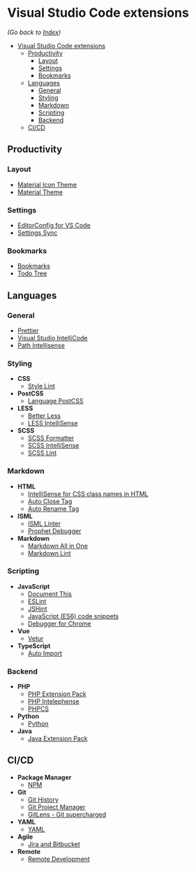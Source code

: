 # Visual Studio Code extensions

_(Go back to [Index](https://github.com/dreamworkers/developers-toolkit#a-developers-toolkit))_

- [Visual Studio Code extensions](#visual-studio-code-extensions)
  - [Productivity](#productivity)
    - [Layout](#layout)
    - [Settings](#settings)
    - [Bookmarks](#bookmarks)
  - [Languages](#languages)
    - [General](#general)
    - [Styling](#styling)
    - [Markdown](#markdown)
    - [Scripting](#scripting)
    - [Backend](#backend)
  - [CI/CD](#cicd)

## Productivity

### Layout

- [Material Icon Theme](https://marketplace.visualstudio.com/items?itemName=pkief.material-icon-theme)
- [Material Theme](https://marketplace.visualstudio.com/items?itemName=equinusocio.vsc-material-theme)

### Settings

- [EditorConfig for VS Code](https://marketplace.visualstudio.com/items?itemName=editorconfig.editorconfig)
- [Settings Sync](https://marketplace.visualstudio.com/items?itemName=shan.code-settings-sync)

### Bookmarks

- [Bookmarks](https://marketplace.visualstudio.com/items?itemName=alefragnani.bookmarks)
- [Todo Tree](https://marketplace.visualstudio.com/items?itemName=gruntfuggly.todo-tree)

## Languages

### General

- [Prettier](https://marketplace.visualstudio.com/items?itemName=esbenp.prettier-vscode)
- [Visual Studio IntelliCode](https://marketplace.visualstudio.com/items?itemName=visualstudioexptteam.vscodeintellicode)
- [Path Intellisense](https://marketplace.visualstudio.com/items?itemName=christian-kohler.path-intellisense)

### Styling

- **CSS**
  - [Style Lint](https://marketplace.visualstudio.com/items?itemName=shinnn.stylelint)
- **PostCSS**
  - [Language PostCSS](https://marketplace.visualstudio.com/items?itemName=cpylua.language-postcss)
- **LESS**
  - [Better Less](https://marketplace.visualstudio.com/items?itemName=radium-v.better-less)
  - [LESS IntelliSense](https://marketplace.visualstudio.com/items?itemName=mrmlnc.vscode-less)
- **SCSS**
  - [SCSS Formatter](https://marketplace.visualstudio.com/items?itemName=sibiraj-s.vscode-scss-formatter)
  - [SCSS IntelliSense](https://marketplace.visualstudio.com/items?itemName=mrmlnc.vscode-scss)
  - [SCSS Lint](https://marketplace.visualstudio.com/items?itemName=adamwalzer.scss-lint)

### Markdown

- **HTML**
  - [IntelliSense for CSS class names in HTML](https://marketplace.visualstudio.com/items?itemName=zignd.html-css-class-completion)
  - [Auto Close Tag](https://marketplace.visualstudio.com/items?itemName=formulahendry.auto-close-tag)
  - [Auto Rename Tag](https://marketplace.visualstudio.com/items?itemName=formulahendry.auto-rename-tag)
- **ISML**
  - [ISML Linter](https://marketplace.visualstudio.com/items?itemName=fabiowquixada.vscode-isml-linter)
  - [Prophet Debugger](https://marketplace.visualstudio.com/items?itemName=sqrtt.prophet)
- **Markdown**
  - [Markdown All in One](https://marketplace.visualstudio.com/items?itemName=yzhang.markdown-all-in-one)
  - [Markdown Lint](https://marketplace.visualstudio.com/items?itemName=davidanson.vscode-markdownlint)

### Scripting

- **JavaScript**
  - [Document This](https://marketplace.visualstudio.com/items?itemName=joelday.docthis)
  - [ESLint](https://marketplace.visualstudio.com/items?itemName=dbaeumer.vscode-eslint)
  - [JSHint](https://marketplace.visualstudio.com/items?itemName=dbaeumer.jshint)
  - [JavaScript (ES6) code snippets](https://marketplace.visualstudio.com/items?itemName=xabikos.javascriptsnippets)
  - [Debugger for Chrome](https://marketplace.visualstudio.com/items?itemName=msjsdiag.debugger-for-chrome)
- **Vue**
  - [Vetur](https://marketplace.visualstudio.com/items?itemName=octref.vetur)
- **TypeScript**
  - [Auto Import](https://marketplace.visualstudio.com/items?itemName=steoates.autoimport)

### Backend

- **PHP**
  - [PHP Extension Pack](https://marketplace.visualstudio.com/items?itemName=felixfbecker.php-pack)
  - [PHP Intelephense](https://marketplace.visualstudio.com/items?itemName=bmewburn.vscode-intelephense-client)
  - [PHPCS](https://marketplace.visualstudio.com/items?itemName=ikappas.phpcs)
- **Python**
  - [Python](https://marketplace.visualstudio.com/items?itemName=ms-python.python)
- **Java**
  - [Java Extension Pack](https://marketplace.visualstudio.com/items?itemName=vscjava.vscode-java-pack)

## CI/CD

- **Package Manager**
  - [NPM](https://marketplace.visualstudio.com/items?itemName=eg2.vscode-npm-script)
- **Git**
  - [Git History](https://marketplace.visualstudio.com/items?itemName=donjayamanne.githistory)
  - [Git Project Manager](https://marketplace.visualstudio.com/items?itemName=felipecaputo.git-project-manager)
  - [GitLens - Git supercharged](https://marketplace.visualstudio.com/items?itemName=eamodio.gitlens)
- **YAML**
  - [YAML](https://marketplace.visualstudio.com/items?itemName=redhat.vscode-yaml)
- **Agile**
  - [Jira and Bitbucket](https://marketplace.visualstudio.com/items?itemName=atlassian.atlascode)
- **Remote**
  - [Remote Development](https://marketplace.visualstudio.com/items?itemName=ms-vscode-remote.vscode-remote-extensionpack)
